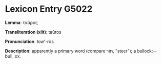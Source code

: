 # Lexicon Entry G5022

**Lemma**: ταῦρος

**Transliteration (xlit)**: taûros

**Pronunciation**: tow'-ros

**Description**:
apparently a primary word (compare תּוֹר, "steer"); a bullock:--bull, ox.
